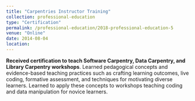 ```yaml
---
title: "Carpentries Instructor Training"
collection: professional-education
type: "Certification"
permalink: /professional-education/2018-professional-education-5
venue: "Online"
date: 2014-08-04
location: 
---
```


**Received certification to teach Software Carpentry, Data Carpentry, and Library Carpentry workshops**. Learned pedagogical concepts and evidence-based teaching practices such as crafting learning outcomes, live coding, formative assessment, and techniques for motivating diverse learners. Learned to apply these concepts to workshops teaching coding and data manipulation for novice learners. 